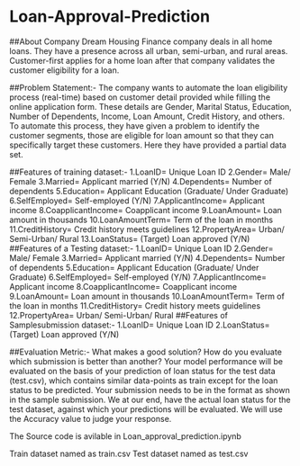 # Loan-Approval-Prediction

##About Company
Dream Housing Finance company deals in all home loans. They have a presence across all urban, semi-urban, and rural areas. Customer-first applies for a home loan after that company validates the customer eligibility for a loan.

##Problem Statement:-
The company wants to automate the loan eligibility process (real-time) based on customer detail provided while filling the online application form. These details are Gender, Marital Status, Education, Number of Dependents, Income, Loan Amount, Credit History, and others.
To automate this process, they have given a problem to identify the customer segments, those are eligible for loan amount so that they can specifically target these customers. Here they have provided a partial data set.


##Features of training dataset:-
1.LoanID= Unique Loan ID 2.Gender= Male/ Female 3.Married= Applicant married (Y/N) 4.Dependents= Number of dependents 5.Education= Applicant Education (Graduate/ Under Graduate) 6.SelfEmployed= Self-employed (Y/N)
7.ApplicantIncome= Applicant income
8.CoapplicantIncome= Coapplicant income
9.LoanAmount= Loan amount in thousands
10.LoanAmountTerm= Term of the loan in months
11.CreditHistory= Credit history meets guidelines 12.PropertyArea= Urban/ Semi-Urban/ Rural
13.LoanStatus= (Target) Loan approved (Y/N) ##Features of a Testing dataset:- 1.LoanID= Unique Loan ID
2.Gender= Male/ Female
3.Married= Applicant married (Y/N)
4.Dependents= Number of dependents
5.Education= Applicant Education (Graduate/ Under Graduate)
6.SelfEmployed= Self-employed (Y/N) 7.ApplicantIncome= Applicant income 8.CoapplicantIncome= Coapplicant income 9.LoanAmount= Loan amount in thousands 10.LoanAmountTerm= Term of the loan in months 11.CreditHistory= Credit history meets guidelines
12.PropertyArea= Urban/ Semi-Urban/ Rural ##Features of Samplesubmission dataset:-
1.LoanID= Unique Loan ID 2.LoanStatus= (Target) Loan approved (Y/N)


##Evaluation Metric:-
What makes a good solution? How do you evaluate which submission is better than another?
Your model performance will be evaluated on the basis of your prediction of loan status for the test data (test.csv), which contains similar data-points as train except for the loan status to be predicted. Your submission needs to be in the format as shown in the sample submission.
We at our end, have the actual loan status for the test dataset, against which your predictions will be evaluated. We will use the Accuracy value to judge your response.


The Source code is avilable in Loan_approval_prediction.ipynb

Train dataset named as train.csv
Test dataset named as test.csv
